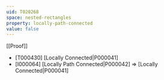 ```yaml
---
uid: T020268
space: nested-rectangles
property: locally-path-connected
value: false
---
```

[[Proof]]

* [T000430] [Locally Connected|P000041]
* [I000064] [Locally Path Connected|P000042] => [Locally Connected|P000041]

